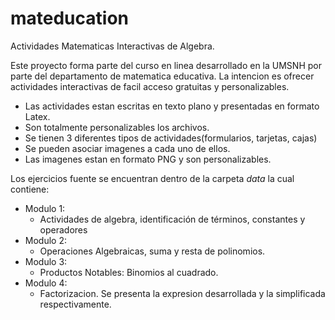 # mateducation
Actividades Matematicas Interactivas de Algebra.

Este proyecto forma parte del curso en linea desarrollado en la UMSNH por parte del departamento de matematica educativa. La intencion es ofrecer actividades interactivas de facil acceso gratuitas y personalizables.

* Las actividades estan escritas en texto plano y presentadas en formato Latex.
* Son totalmente personalizables los archivos.
* Se tienen 3 diferentes tipos de actividades(formularios, tarjetas, cajas)
* Se pueden asociar imagenes a cada uno de ellos.
* Las imagenes estan en formato PNG y son personalizables.

Los ejercicios fuente se encuentran dentro de la carpeta *data* la cual contiene:
- Modulo 1:
	* Actividades de algebra, identificación de términos, constantes y operadores
- Modulo 2:
	* Operaciones Algebraicas, suma y resta de polinomios.
- Modulo 3: 
	* Productos Notables: Binomios al cuadrado.  
- Modulo 4:
	* Factorizacion. Se presenta la expresion desarrollada y la simplificada respectivamente.
